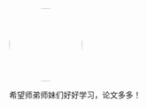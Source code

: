 

<img src="{{ site.url }}/cat.jpg" width="132" style="border-radius:50%; overflow:hidden;">


希望师弟师妹们<font class="animate__animated animate__bounce animate__infinite">好好学习，论文多多！</font>
